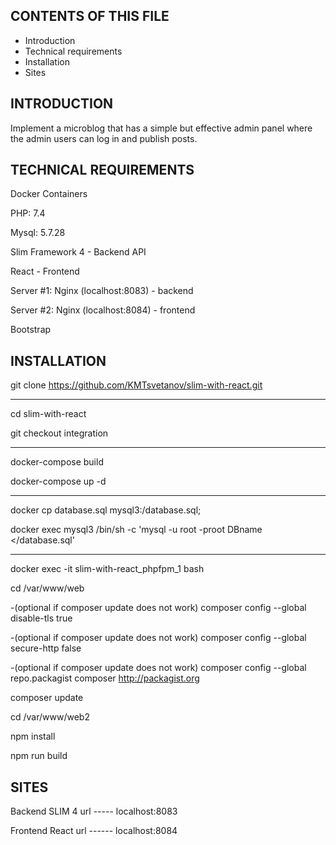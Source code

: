 CONTENTS OF THIS FILE
---------------------

* Introduction
* Technical requirements
* Installation
* Sites


INTRODUCTION
------------

Implement a microblog that has a simple but effective admin panel where the 
admin users can log in and publish posts.

TECHNICAL REQUIREMENTS
------------

Docker Containers

PHP: 7.4

Mysql: 5.7.28

Slim Framework 4 - Backend API

React - Frontend

Server #1: Nginx (localhost:8083) - backend

Server #2: Nginx (localhost:8084) - frontend

Bootstrap



INSTALLATION
------------
git clone https://github.com/KMTsvetanov/slim-with-react.git

----------------

cd slim-with-react

git checkout integration

----------------

docker-compose build

docker-compose up -d

----------------

docker cp database.sql mysql3:/database.sql;

docker exec mysql3 /bin/sh -c 'mysql -u root -proot DBname </database.sql'

----------------

docker exec -it slim-with-react_phpfpm_1 bash

cd /var/www/web

-(optional if composer update does not work) composer config --global disable-tls true

-(optional if composer update does not work) composer config --global secure-http false

-(optional if composer update does not work) composer config --global repo.packagist composer http://packagist.org

composer update

cd /var/www/web2

npm install

npm run build

SITES
------------
Backend SLIM 4 url ----- localhost:8083

Frontend React url ------ localhost:8084